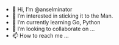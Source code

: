 - 👋 Hi, I’m @anselminator
- 👀 I’m interested in sticking it to the Man.
- 🌱 I’m currently learning Go, Python
- 💞️ I’m looking to collaborate on ...
- 📫 How to reach me ...

<!---
anselminator/anselminator is a ✨ special ✨ repository because its `README.md` (this file) appears on your GitHub profile.
You can click the Preview link to take a look at your changes.
--->
